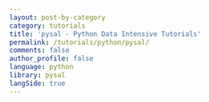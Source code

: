```yaml
---
layout: post-by-category
category: tutorials
title: 'pysal - Python Data Intensive Tutorials'
permalink: /tutorials/python/pysal/
comments: false
author_profile: false
language: python
library: pysal
langSide: true
---
```

